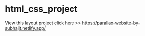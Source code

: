# html_css_project
View this layout project click here >>  https://parallax-website-by-subhajit.netlify.app/

